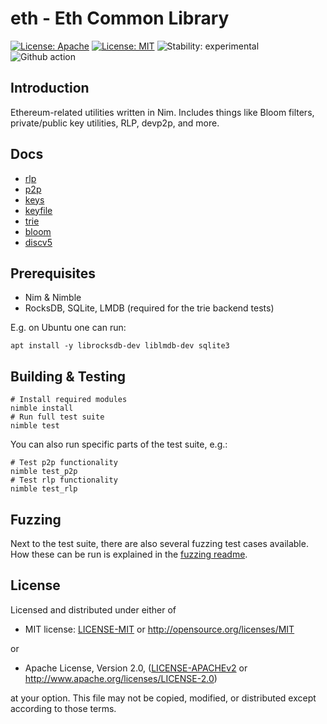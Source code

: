 # eth - Eth Common Library

[![License: Apache](https://img.shields.io/badge/License-Apache%202.0-blue.svg)](https://opensource.org/licenses/Apache-2.0)
[![License: MIT](https://img.shields.io/badge/License-MIT-blue.svg)](https://opensource.org/licenses/MIT)
![Stability: experimental](https://img.shields.io/badge/stability-experimental-orange.svg)
![Github action](https://github.com/status-im/nim-eth/workflows/CI/badge.svg)

## Introduction

Ethereum-related utilities written in Nim. Includes things like Bloom filters, private/public key utilities, RLP, devp2p, and more.

## Docs

- [rlp](doc/rlp.md)
- [p2p](doc/p2p.md)
- [keys](doc/keys.md)
- [keyfile](doc/keyfile.md)
- [trie](doc/trie.md)
- [bloom](doc/bloom.md)
- [discv5](doc/discv5.md)

## Prerequisites

- Nim & Nimble
- RocksDB, SQLite, LMDB (required for the trie backend tests)

E.g. on Ubuntu one can run:
```
apt install -y librocksdb-dev liblmdb-dev sqlite3
```

## Building & Testing
```
# Install required modules
nimble install
# Run full test suite
nimble test
```

You can also run specific parts of the test suite, e.g.:
```
# Test p2p functionality
nimble test_p2p
# Test rlp functionality
nimble test_rlp
```
## Fuzzing
Next to the test suite, there are also several fuzzing test cases available.
How these can be run is explained in the [fuzzing readme](https://github.com/status-im/nim-eth/blob/master/tests/fuzzing/readme.md).

## License

Licensed and distributed under either of

* MIT license: [LICENSE-MIT](LICENSE-MIT) or http://opensource.org/licenses/MIT

or

* Apache License, Version 2.0, ([LICENSE-APACHEv2](LICENSE-APACHEv2) or http://www.apache.org/licenses/LICENSE-2.0)

at your option. This file may not be copied, modified, or distributed except according to those terms.
